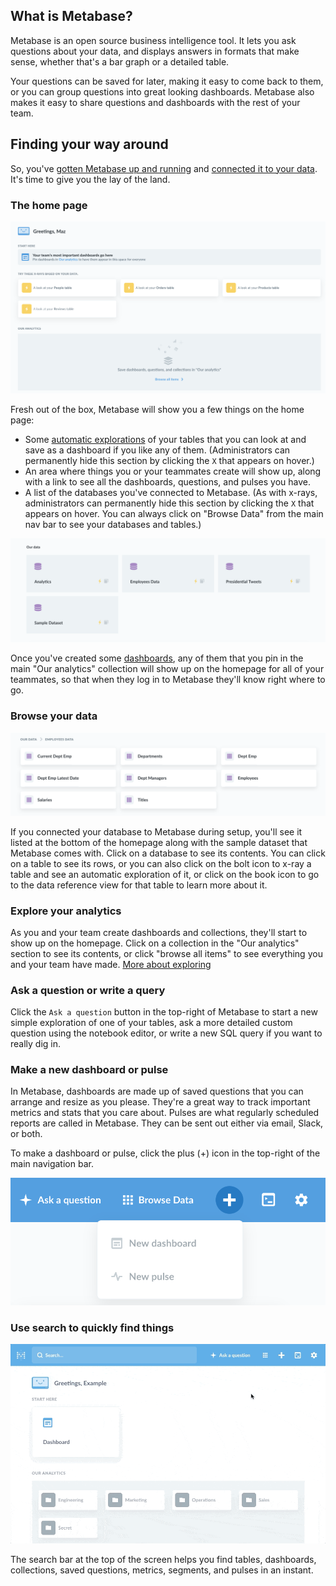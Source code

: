 ## What is Metabase?

Metabase is an open source business intelligence tool. It lets you ask questions about your data, and displays answers in formats that make sense, whether that's a bar graph or a detailed table.

Your questions can be saved for later, making it easy to come back to them, or you can group questions into great looking dashboards. Metabase also makes it easy to share questions and dashboards with the rest of your team.

## Finding your way around

So, you've [gotten Metabase up and running](../operations-guide/start.md) and [connected it to your data](../administration-guide/01-managing-databases.md). It's time to give you the lay of the land.

### The home page

![The home page](../images/EmptyHomepage.png)

Fresh out of the box, Metabase will show you a few things on the home page:

- Some [automatic explorations](14-x-rays.md) of your tables that you can look at and save as a dashboard if you like any of them. (Administrators can permanently hide this section by clicking the `X` that appears on hover.)
- An area where things you or your teammates create will show up, along with a link to see all the dashboards, questions, and pulses you have.
- A list of the databases you've connected to Metabase. (As with x-rays, administrators can permanently hide this section by clicking the `X` that appears on hover. You can always click on "Browse Data" from the main nav bar to see your databases and tables.)

![Our data](./images/our-data.png)

Once you've created some [dashboards](07-dashboards.md), any of them that you pin in the main "Our analytics" collection will show up on the homepage for all of your teammates, so that when they log in to Metabase they'll know right where to go.

### Browse your data

![Browse data](./images/browse-data.png)

If you connected your database to Metabase during setup, you'll see it listed at the bottom of the homepage along with the sample dataset that Metabase comes with. Click on a database to see its contents. You can click on a table to see its rows, or you can also click on the bolt icon to x-ray a table and see an automatic exploration of it, or click on the book icon to go to the data reference view for that table to learn more about it.

### Explore your analytics

As you and your team create dashboards and collections, they'll start to show up on the homepage. Click on a collection in the "Our analytics" section to see its contents, or click "browse all items" to see everything you and your team have made. [More about exploring](03-basic-exploration.md)

### Ask a question or write a query

Click the `Ask a question` button in the top-right of Metabase to start a new simple exploration of one of your tables, ask a more detailed custom question using the notebook editor, or write a new SQL query if you want to really dig in.

### Make a new dashboard or pulse

In Metabase, dashboards are made up of saved questions that you can arrange and resize as you please. They're a great way to track important metrics and stats that you care about. Pulses are what regularly scheduled reports are called in Metabase. They can be sent out either via email, Slack, or both.

To make a dashboard or pulse, click the plus (+) icon in the top-right of the main navigation bar.

![Create menu](./images/create-menu.png)

### Use search to quickly find things

![Search results](images/basic-exploration/search-results.gif)

The search bar at the top of the screen helps you find tables, dashboards, collections, saved questions, metrics, segments, and pulses in an instant.
